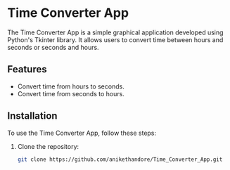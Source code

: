 # Time Converter App

The Time Converter App is a simple graphical application developed using Python's Tkinter library. It allows users to convert time between hours and seconds or seconds and hours.

## Features

- Convert time from hours to seconds.
- Convert time from seconds to hours.

## Installation

To use the Time Converter App, follow these steps:

1. Clone the repository:

   ```bash
   git clone https://github.com/anikethandore/Time_Converter_App.git
